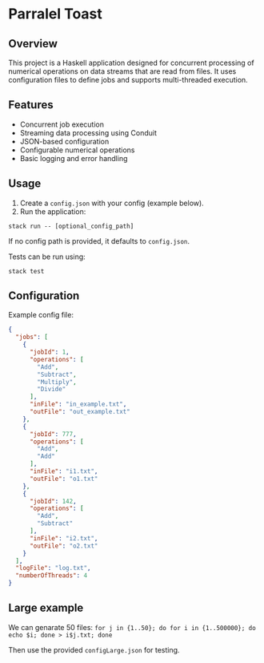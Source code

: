 # Parralel Toast

## Overview

This project is a Haskell application designed for concurrent processing of numerical operations on data streams that are read from files. It uses configuration files to define jobs and supports multi-threaded execution.

## Features

- Concurrent job execution
- Streaming data processing using Conduit
- JSON-based configuration
- Configurable numerical operations
- Basic logging and error handling


## Usage

1. Create a `config.json` with your config (example below).
2. Run the application:

```
stack run -- [optional_config_path]
```

If no config path is provided, it defaults to `config.json`.

Tests can be run using:
```
stack test
```


## Configuration

Example config file:

```json
{
  "jobs": [
    {
      "jobId": 1,
      "operations": [
        "Add",
        "Subtract",
        "Multiply",
        "Divide"
      ],
      "inFile": "in_example.txt",
      "outFile": "out_example.txt"
    },
    {
      "jobId": 777,
      "operations": [
        "Add",
        "Add"
      ],
      "inFile": "i1.txt",
      "outFile": "o1.txt"
    },
    {
      "jobId": 142,
      "operations": [
        "Add",
        "Subtract"
      ],
      "inFile": "i2.txt",
      "outFile": "o2.txt"
    }
  ],
  "logFile": "log.txt",
  "numberOfThreads": 4
}
```

## Large example

We can genarate 50 files:
`for j in {1..50}; do for i in {1..500000}; do echo $i; done > i$j.txt; done`

Then use the provided `configLarge.json` for testing.

